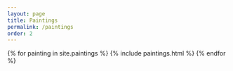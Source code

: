 ```yaml
---
layout: page
title: Paintings
permalink: /paintings
order: 2
---
```


<!-- Generates painting listing page  -->
<div class="painting-listing-container">
  {% for painting in site.paintings %}
    {% include paintings.html %}
  {% endfor %}
</div>

